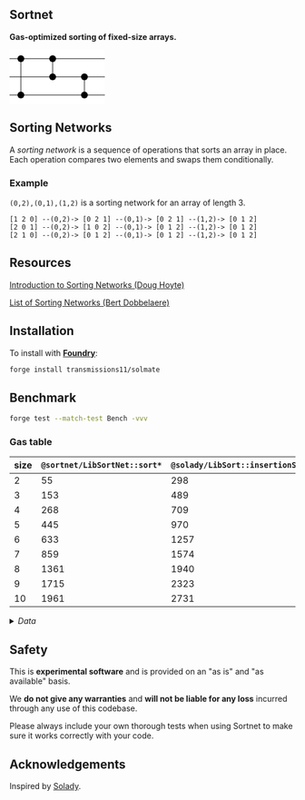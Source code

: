 ## Sortnet

**Gas-optimized sorting of fixed-size arrays.**

<svg style="background-color: #FFF;" width="168" height="96">
<line x1="0" y1="16" x2="168" y2="16" style="stroke:rgb(0,0,0);stroke-width:1"></line>
<line x1="0" y1="48" x2="168" y2="48" style="stroke:rgb(0,0,0);stroke-width:1"></line>
<line x1="0" y1="80" x2="168" y2="80" style="stroke:rgb(0,0,0);stroke-width:1"></line>
<circle cx="20" cy="16" r="6" fill="black"></circle>
<circle cx="20" cy="80" r="6" fill="black"></circle>
<line x1="20" y1="16" x2="20" y2="80" style="stroke:rgb(0,0,0);stroke-width:1"></line>
<circle cx="76" cy="16" r="6" fill="black"></circle>
<circle cx="76" cy="48" r="6" fill="black"></circle>
<line x1="76" y1="16" x2="76" y2="48" style="stroke:rgb(0,0,0);stroke-width:1"></line>
<circle cx="132" cy="48" r="6" fill="black"></circle>
<circle cx="132" cy="80" r="6" fill="black"></circle>
<line x1="132" y1="48" x2="132" y2="80" style="stroke:rgb(0,0,0);stroke-width:1"></line>
</svg>

## Sorting Networks

A _sorting network_ is a sequence of operations that sorts an array in place. Each operation compares two elements and swaps them conditionally.

### Example

`(0,2),(0,1),(1,2)` is a sorting network for an array of length 3.

```solidity
[1 2 0] --(0,2)-> [0 2 1] --(0,1)-> [0 2 1] --(1,2)-> [0 1 2]
[2 0 1] --(0,2)-> [1 0 2] --(0,1)-> [0 1 2] --(1,2)-> [0 1 2]
[2 1 0] --(0,2)-> [0 1 2] --(0,1)-> [0 1 2] --(1,2)-> [0 1 2]
```

## Resources

[Introduction to Sorting Networks (Doug Hoyte)](https://hoytech.github.io/sorting-networks/)

[List of Sorting Networks (Bert Dobbelaere)](https://bertdobbelaere.github.io/sorting_networks.html)

## Installation

To install with [**Foundry**](https://github.com/foundry-rs/foundry):

```sh
forge install transmissions11/solmate
```

## Benchmark

```sh
forge test --match-test Bench -vvv
```

### Gas table

| size | `@sortnet/LibSortNet::sort*` | `@solady/LibSort::insertionSort` | `@solady/LibSort::sort` |
| ---- | ---------------------------- | -------------------------------- | ----------------------- |
| 2    | 55                           | 298                              | 475                     |
| 3    | 153                          | 489                              | 848                     |
| 4    | 268                          | 709                              | 1190                    |
| 5    | 445                          | 970                              | 1485                    |
| 6    | 633                          | 1257                             | 1793                    |
| 7    | 859                          | 1574                             | 2123                    |
| 8    | 1361                         | 1940                             | 2495                    |
| 9    | 1715                         | 2323                             | 2907                    |
| 10   | 1961                         | 2731                             | 3321                    |

<details>
  <summary><i>Data</i></summary>

Compiled with:

```toml
solc = "0.8.25"
optimizer = true
optimizer_runs = 20_000
via-ir = true
```

```
[PASS] testBench_sort10() (gas: 13820756)
Logs:
  LibSortNet::sort10 (min: 1605, max: 2236, ~: 1961)
  LibSort::insertionSort (min: 1544, max: 3916, ~: 2731)
  LibSort::sort (min: 2187, max: 4465, ~: 3321)

[PASS] testBench_sort2() (gas: 2926355)
Logs:
  LibSortNet::sort2 (min: 40, max: 71, ~: 55)
  LibSort::insertionSort (min: 268, max: 327, ~: 298)
  LibSort::sort (min: 397, max: 553, ~: 475)

[PASS] testBench_sort3() (gas: 4176736)
Logs:
  LibSortNet::sort3 (min: 118, max: 179, ~: 153)
  LibSort::insertionSort (min: 397, max: 582, ~: 489)
  LibSort::sort (min: 463, max: 1127, ~: 848)

[PASS] testBench_sort4() (gas: 5192828)
Logs:
  LibSortNet::sort4 (min: 196, max: 347, ~: 268)
  LibSort::insertionSort (min: 526, max: 904, ~: 709)
  LibSort::sort (min: 529, max: 1479, ~: 1190)

[PASS] testBench_sort5() (gas: 6516705)
Logs:
  LibSortNet::sort5 (min: 353, max: 556, ~: 445)
  LibSort::insertionSort (min: 655, max: 1293, ~: 970)
  LibSort::sort (min: 595, max: 1928, ~: 1485)

[PASS] testBench_sort6() (gas: 7650128)
Logs:
  LibSortNet::sort6 (min: 480, max: 770, ~: 633)
  LibSort::insertionSort (min: 784, max: 1749, ~: 1257)
  LibSort::sort (min: 930, max: 2441, ~: 1793)

[PASS] testBench_sort7() (gas: 9133359)
Logs:
  LibSortNet::sort7 (min: 698, max: 1017, ~: 859)
  LibSort::insertionSort (min: 1028, max: 2269, ~: 1574)
  LibSort::sort (min: 1476, max: 2890, ~: 2123)

[PASS] testBench_sort8() (gas: 10676116)
Logs:
  LibSortNet::sort8 (min: 1096, max: 1685, ~: 1361)
  LibSort::insertionSort (min: 1101, max: 2736, ~: 1940)
  LibSort::sort (min: 1732, max: 3435, ~: 2495)

[PASS] testBench_sort9() (gas: 12413804)
Logs:
  LibSortNet::sort9 (min: 1399, max: 1991, ~: 1715)
  LibSort::insertionSort (min: 1356, max: 3192, ~: 2323)
  LibSort::sort (min: 1963, max: 3977, ~: 2907)
```

</details>

## Safety

This is **experimental software** and is provided on an "as is" and "as available" basis.

We **do not give any warranties** and **will not be liable for any loss** incurred through any use of this codebase.

Please always include your own thorough tests when using Sortnet to make sure it works correctly with your code.

## Acknowledgements

Inspired by [Solady](https://github.com/Vectorized/solady).

